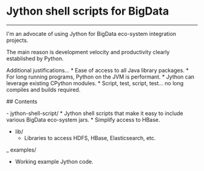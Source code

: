# Jython shell scripts for BigData
<hr>
I'm an advocate of using Jython for BigData eco-system integration projects.
<p>
The main reason is development velocity and productivity clearly established by Python.<br>
<p>
Additional justifications...
* Ease of access to all Java library packages.
* For long running programs, Python on the JVM is performant.
* Jython can leverage existing CPython modules.
* Script, test, script, test... no long compiles and builds required.
<p>
## Contents
<p>
- jython-shell-script/
   * Jython shell scripts that make it easy to include various BigData eco-system jars.
   * Simplify access to HBase.

- lib/
   * Libraries to access HDFS, HBase, Elasticsearch, etc.

_ examples/
   * Working example Jython code.

